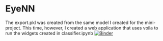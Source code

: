 # EyeNN
The export.pkl was created from the same model I created for the mini-project. This time, however, I created a web application that uses voila to run the widgets created in classifier.ipynb 
[![Binder](https://mybinder.org/badge_logo.svg)](https://mybinder.org/v2/gh/matheusrbg/EyeNN/HEAD?urlpath=%2Fvoila%2Frender%2Fclassifier.ipynb)
